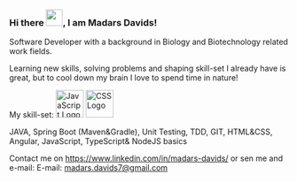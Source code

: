 ### Hi there <img src="https://raw.githubusercontent.com/MartinHeinz/MartinHeinz/master/wave.gif" width="30px">, I am Madars Davids!

Software Developer with a background in Biology and Biotechnology related work fields.

Learning new skills, solving problems and shaping skill-set I already have is great, but to cool down my brain I love to spend time in nature!

My skill-set: 
<img src="https://cdn.worldvectorlogo.com/logos/javascript.svg" alt="JavaScript Logo" width="50" height="50"/> <img src="https://cdn.worldvectorlogo.com/logos/css3.svg" alt="CSS Logo" width="50" height="50"/>

JAVA, 
Spring Boot (Maven&Gradle), 
Unit Testing, 
TDD, 
GIT, 
HTML&CSS, Angular, JavaScript, TypeScript& NodeJS basics



Contact me on https://www.linkedin.com/in/madars-davids/ or sen me and e-mail: E-mail: madars.davids7@gmail.com

<!--
**MadarsD/MadarsD** is a ✨ _special_ ✨ repository because its `README.md` (this file) appears on your GitHub profile.

Here are some ideas to get you started:

- 🔭 I’m currently working on ...
- 🌱 I’m currently learning ...
- 👯 I’m looking to collaborate on ...
- 🤔 I’m looking for help with ...
- 💬 Ask me about ...
- 📫 How to reach me: ...
- 😄 Pronouns: ...
- ⚡ Fun fact: ...
-->
